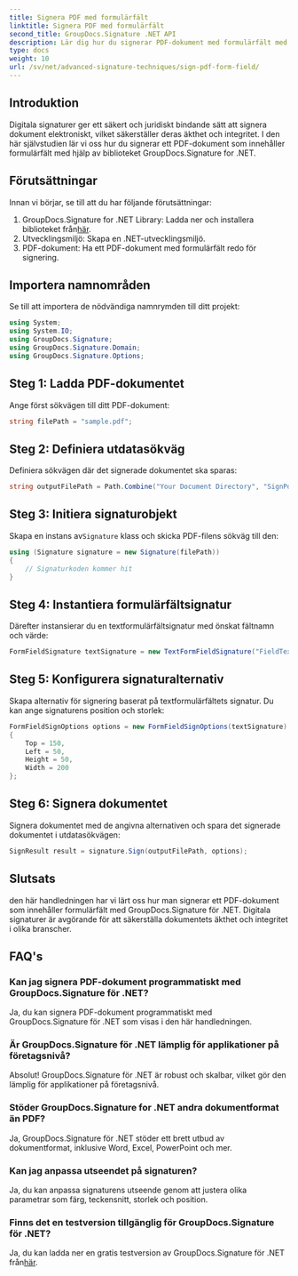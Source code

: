 ```yaml
---
title: Signera PDF med formulärfält
linktitle: Signera PDF med formulärfält
second_title: GroupDocs.Signature .NET API
description: Lär dig hur du signerar PDF-dokument med formulärfält med GroupDocs.Signature för .NET. Säkerställ dokumentets autenticitet och integritet utan ansträngning.
type: docs
weight: 10
url: /sv/net/advanced-signature-techniques/sign-pdf-form-field/
---
```

## Introduktion
Digitala signaturer ger ett säkert och juridiskt bindande sätt att signera dokument elektroniskt, vilket säkerställer deras äkthet och integritet. I den här självstudien lär vi oss hur du signerar ett PDF-dokument som innehåller formulärfält med hjälp av biblioteket GroupDocs.Signature for .NET.
## Förutsättningar
Innan vi börjar, se till att du har följande förutsättningar:
1.  GroupDocs.Signature for .NET Library: Ladda ner och installera biblioteket från[här](https://releases.groupdocs.com/signature/net/).
2. Utvecklingsmiljö: Skapa en .NET-utvecklingsmiljö.
3. PDF-dokument: Ha ett PDF-dokument med formulärfält redo för signering.

## Importera namnområden
Se till att importera de nödvändiga namnrymden till ditt projekt:
```csharp
using System;
using System.IO;
using GroupDocs.Signature;
using GroupDocs.Signature.Domain;
using GroupDocs.Signature.Options;
```
## Steg 1: Ladda PDF-dokumentet
Ange först sökvägen till ditt PDF-dokument:
```csharp
string filePath = "sample.pdf";
```
## Steg 2: Definiera utdatasökväg
Definiera sökvägen där det signerade dokumentet ska sparas:
```csharp
string outputFilePath = Path.Combine("Your Document Directory", "SignPdfWithFormField", "SignedWithFormField.pdf");
```
## Steg 3: Initiera signaturobjekt
 Skapa en instans av`Signature` klass och skicka PDF-filens sökväg till den:
```csharp
using (Signature signature = new Signature(filePath))
{
    // Signaturkoden kommer hit
}
```
## Steg 4: Instantiera formulärfältsignatur
Därefter instansierar du en textformulärfältsignatur med önskat fältnamn och värde:
```csharp
FormFieldSignature textSignature = new TextFormFieldSignature("FieldText", "Value1");
```
## Steg 5: Konfigurera signaturalternativ
Skapa alternativ för signering baserat på textformulärfältets signatur. Du kan ange signaturens position och storlek:
```csharp
FormFieldSignOptions options = new FormFieldSignOptions(textSignature)
{
    Top = 150,
    Left = 50,
    Height = 50,
    Width = 200
};
```
## Steg 6: Signera dokumentet
Signera dokumentet med de angivna alternativen och spara det signerade dokumentet i utdatasökvägen:
```csharp
SignResult result = signature.Sign(outputFilePath, options);
```

## Slutsats
den här handledningen har vi lärt oss hur man signerar ett PDF-dokument som innehåller formulärfält med GroupDocs.Signature för .NET. Digitala signaturer är avgörande för att säkerställa dokumentets äkthet och integritet i olika branscher.
## FAQ's
### Kan jag signera PDF-dokument programmatiskt med GroupDocs.Signature för .NET?
Ja, du kan signera PDF-dokument programmatiskt med GroupDocs.Signature för .NET som visas i den här handledningen.
### Är GroupDocs.Signature för .NET lämplig för applikationer på företagsnivå?
Absolut! GroupDocs.Signature för .NET är robust och skalbar, vilket gör den lämplig för applikationer på företagsnivå.
### Stöder GroupDocs.Signature for .NET andra dokumentformat än PDF?
Ja, GroupDocs.Signature för .NET stöder ett brett utbud av dokumentformat, inklusive Word, Excel, PowerPoint och mer.
### Kan jag anpassa utseendet på signaturen?
Ja, du kan anpassa signaturens utseende genom att justera olika parametrar som färg, teckensnitt, storlek och position.
### Finns det en testversion tillgänglig för GroupDocs.Signature för .NET?
 Ja, du kan ladda ner en gratis testversion av GroupDocs.Signature för .NET från[här](https://releases.groupdocs.com/).